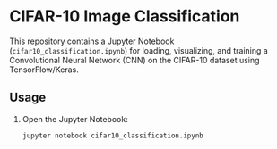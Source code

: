 # CIFAR-10 Image Classification

This repository contains a Jupyter Notebook (`cifar10_classification.ipynb`) for loading, visualizing, and training a Convolutional Neural Network (CNN) on the CIFAR-10 dataset using TensorFlow/Keras.

## Usage

1. Open the Jupyter Notebook:
   ```bash
   jupyter notebook cifar10_classification.ipynb
